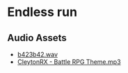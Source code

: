 # Endless run

## Audio Assets
* [b423b42.wav](https://opengameart.org/content/loading-screen-loop)
* [CleytonRX - Battle RPG Theme.mp3](https://opengameart.org/content/boss-battle-theme)